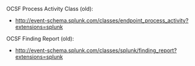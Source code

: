 OCSF Process Activity Class (old):
 - http://event-schema.splunk.com/classes/endpoint_process_activity?extensions=splunk

OCSF Finding Report (old):
 - http://event-schema.splunk.com/classes/splunk/finding_report?extensions=splunk
